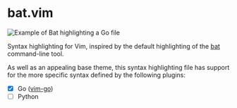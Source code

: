 # bat.vim

![Example of Bat highlighting a Go file](https://i.imgur.com/KqYA7p2.png)

Syntax highlighting for Vim, inspired by the default highlighting of the
[bat](https://github.com/sharkdp/bat) command-line tool.

As well as an appealing base theme, this syntax highlighting file has support
for the more specific syntax defined by the following plugins:

- [X] Go ([vim-go](https://github.com/fatih/vim-go/))
- [ ] Python
